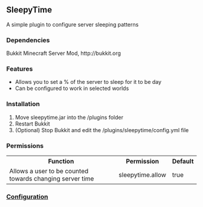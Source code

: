 <h2>SleepyTime</h2>

A simple plugin to configure server sleeping patterns

<h3>Dependencies</h3>
Bukkit Minecraft Server Mod, http://bukkit.org

<h3>Features</h3>
<ul>
  <li>Allows you to set a % of the server to sleep for it to be day</li>
  <li>Can be configured to work in selected worlds</li>
</ul>
<h3>Installation</h3>
<ol>
  <li>Move sleepytime.jar into the /plugins folder</li>
  <li>Restart Bukkit</li>
  <li>(Optional) Stop Bukkit and edit the /plugins/sleepytime/config.yml file</li>
</ol>
<h3>Permissions</h3>
<table>
  <tbody>
    <tr>
      <th>Function</th>
      <th>Permission</th>
      <th>Default</th>
    </tr>
    <tr>
      <td>Allows a user to be counted towards changing server time</td>
      <td>sleepytime.allow</td>
      <td>true</td>
    </tr>
  </tbody>
</table>
<h3><a href="http://github.com/iaidan/sleepytime/blob/master/config.yml">Configuration</a></h3>
